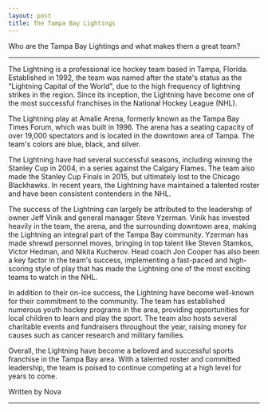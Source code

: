 ```yaml
---
layout: post
title: The Tampa Bay Lightings
---
```


Who are the Tampa Bay Lightings and what makes them a great team?

---

The Lightning is a professional ice hockey team based in Tampa, Florida. Established in 1992, the team was named after the state's status as the "Lightning Capital of the World", due to the high frequency of lightning strikes in the region. Since its inception, the Lightning have become one of the most successful franchises in the National Hockey League (NHL).

The Lightning play at Amalie Arena, formerly known as the Tampa Bay Times Forum, which was built in 1996. The arena has a seating capacity of over 19,000 spectators and is located in the downtown area of Tampa. The team's colors are blue, black, and silver.

The Lightning have had several successful seasons, including winning the Stanley Cup in 2004, in a series against the Calgary Flames. The team also made the Stanley Cup Finals in 2015, but ultimately lost to the Chicago Blackhawks. In recent years, the Lightning have maintained a talented roster and have been consistent contenders in the NHL.

The success of the Lightning can largely be attributed to the leadership of owner Jeff Vinik and general manager Steve Yzerman. Vinik has invested heavily in the team, the arena, and the surrounding downtown area, making the Lightning an integral part of the Tampa Bay community. Yzerman has made shrewd personnel moves, bringing in top talent like Steven Stamkos, Victor Hedman, and Nikita Kucherov. Head coach Jon Cooper has also been a key factor in the team's success, implementing a fast-paced and high-scoring style of play that has made the Lightning one of the most exciting teams to watch in the NHL.

In addition to their on-ice success, the Lightning have become well-known for their commitment to the community. The team has established numerous youth hockey programs in the area, providing opportunities for local children to learn and play the sport. The team also hosts several charitable events and fundraisers throughout the year, raising money for causes such as cancer research and military families.

Overall, the Lightning have become a beloved and successful sports franchise in the Tampa Bay area. With a talented roster and committed leadership, the team is poised to continue competing at a high level for years to come.

Written by Nova

---
